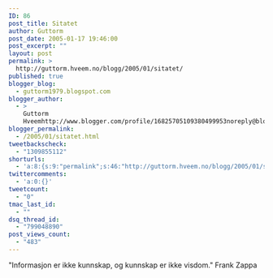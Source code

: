 ```yaml
---
ID: 86
post_title: Sitatet
author: Guttorm
post_date: 2005-01-17 19:46:00
post_excerpt: ""
layout: post
permalink: >
  http://guttorm.hveem.no/blogg/2005/01/sitatet/
published: true
blogger_blog:
  - guttorm1979.blogspot.com
blogger_author:
  - >
    Guttorm
    Hveemhttp://www.blogger.com/profile/16825705109380499953noreply@blogger.com
blogger_permalink:
  - /2005/01/sitatet.html
tweetbackscheck:
  - "1309855112"
shorturls:
  - 'a:8:{s:9:"permalink";s:46:"http://guttorm.hveem.no/blogg/2005/01/sitatet/";s:7:"tinyurl";s:25:"http://tinyurl.com/cbssjm";s:4:"isgd";s:17:"http://is.gd/gN9N";s:5:"bitly";s:18:"http://bit.ly/5lau";s:5:"snipr";s:22:"http://snipr.com/aimuz";s:5:"snurl";s:22:"http://snurl.com/aimuz";s:7:"snipurl";s:24:"http://snipurl.com/aimuz";s:4:"trim";s:17:"http://tr.im/bmhq";}'
twittercomments:
  - 'a:0:{}'
tweetcount:
  - "0"
tmac_last_id:
  - ""
dsq_thread_id:
  - "799048890"
post_views_count:
  - "483"
---
```

"Informasjon er ikke kunnskap, og kunnskap er ikke visdom." Frank Zappa
